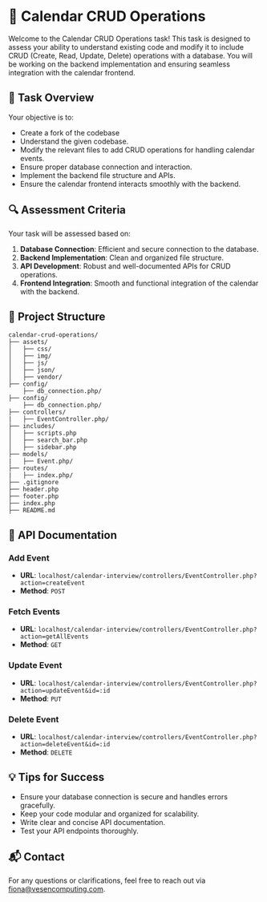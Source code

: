 # 📅 Calendar CRUD Operations

Welcome to the Calendar CRUD Operations task! This task is designed to assess your ability to understand existing code and modify it to include CRUD (Create, Read, Update, Delete) operations with a database. You will be working on the backend implementation and ensuring seamless integration with the calendar frontend.

## 📝 Task Overview

Your objective is to:

- Create a fork of the codebase
- Understand the given codebase.
- Modify the relevant files to add CRUD operations for handling calendar events.
- Ensure proper database connection and interaction.
- Implement the backend file structure and APIs.
- Ensure the calendar frontend interacts smoothly with the backend.

## 🔍 Assessment Criteria

Your task will be assessed based on:

1. **Database Connection**: Efficient and secure connection to the database.
2. **Backend Implementation**: Clean and organized file structure.
3. **API Development**: Robust and well-documented APIs for CRUD operations.
4. **Frontend Integration**: Smooth and functional integration of the calendar with the backend.

## 📂 Project Structure

```
calendar-crud-operations/
├── assets/
│   ├── css/
│   ├── img/
│   ├── js/
│   ├── json/
│   ├── vendor/
├── config/
    ├── db_connection.php/
├── config/
    ├── db_connection.php/
├── controllers/
|   ├── EventController.php/
├── includes/
│   ├── scripts.php
│   ├── search_bar.php
│   ├── sidebar.php
├── models/
|   ├── Event.php/
├── routes/
|   ├── index.php/
├── .gitignore
├── header.php
├── footer.php
├── index.php
├── README.md

```

## 📖 API Documentation

### Add Event

- **URL**: `localhost/calendar-interview/controllers/EventController.php?action=createEvent`
- **Method**: `POST`

### Fetch Events

- **URL**: `localhost/calendar-interview/controllers/EventController.php?action=getAllEvents`
- **Method**: `GET`

### Update Event

- **URL**: `localhost/calendar-interview/controllers/EventController.php?action=updateEvent&id=:id`
- **Method**: `PUT`

### Delete Event

- **URL**: `localhost/calendar-interview/controllers/EventController.php?action=deleteEvent&id=:id`
- **Method**: `DELETE`

## 💡 Tips for Success

- Ensure your database connection is secure and handles errors gracefully.
- Keep your code modular and organized for scalability.
- Write clear and concise API documentation.
- Test your API endpoints thoroughly.

## 📬 Contact

For any questions or clarifications, feel free to reach out via [fiona@vesencomputing.com](mailto:fiona@vesencomputing.com).

